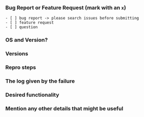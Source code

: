 <!--
Thank you for contributing! Please fill out the pull request form below.
-->

### Bug Report or Feature Request (mark with an `x`)
```
- [ ] bug report -> please search issues before submitting
- [ ] feature request
- [ ] question
```

### OS and Version?
<!--
> Windows 7, 8 or 10. Linux (which distribution).macOS(Yosemite ? El Capitan? Sierra ?)
-->

### Versions
<!--
Output from: `ng --version`, in case you are using Angular CLI.
Otherwise, output from: `node --version` , `npm --version` and Angular version.
-->

### Repro steps
<!--
Simple steps to reproduce this bug.
Please include: commands run, packages added, related code changes.
A link to a sample repo would help too. Use https://stackblitz.com/edit/ngx-progressbar if possible
-->

### The log given by the failure
<!-- Normally this include a stack trace and some more information. -->

### Desired functionality
<!--
What would like to see implemented?
What is the usecase?
-->

### Mention any other details that might be useful
<!-- Please include a link to the repo if this is related to an OSS project. -->